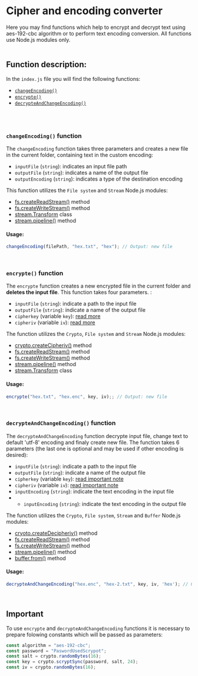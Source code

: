 # Cipher and encoding converter

Here you may find functions which help to encrypt and decrypt text using aes-192-cbc algorithm or to perform text encoding conversion.
All functions use Node.js modules only.
<br>
<br>

## Function description:
In the `index.js` file you will find the following functions:

- [`changeEncoding()`](#changeEncoding)
- [`encrypte()`](#encrypte)
- [`decrypteAndChangeEncoding()`](#decrypte)
<br>
<br>

### **`changeEncoding()` function**
The `changeEncoding` <a id="changeEncoding"></a> function takes three parameters and creates a new file in the current folder, containing text in the custom encoding:
- `inputFile` (`string`): indicates an input file path
- `outputFile` (`string`): indicates a name of the output file
- `outputEncoding` (`string`): indicates a type of the destination encoding
  
This function utilizes the `File system` and `Stream` Node.js modules:
- [fs.createReadStream()](https://nodejs.org/docs/latest-v19.x/api/fs.html#fscreatereadstreampath-options) method
- [fs.createWriteStream()](https://nodejs.org/docs/latest-v19.x/api/fs.html#fscreatewritestreampath-options) method
- [stream.Transform](https://nodejs.org/docs/latest-v19.x/api/stream.html#new-streamtransformoptions) class
- [stream.pipeline()](https://nodejs.org/docs/latest-v19.x/api/stream.html#streampipelinesource-transforms-destination-options) method
  
#### Usage:
```javascript
changeEncoding(filePath, "hex.txt", "hex"); // Output: new file
```
<br>

### **`encrypte()` function**
The `encrypte` <a id="encrypte"></a> function creates a new encrypted file in the current folder and **deletes the input file**. This function takes four parameters. :
- `inputFile` (`string`): indicate a path to the input file
- `outputFile` (`string`): indicate a name of the output file
- `cipherkey` (variable `key`): [read more](#constants)
- `cipheriv` (variable `iv`): [read more](#constants)

The  function utilizes the `Crypto`, `File system` and `Stream` Node.js modules:
- [crypto.createCipheriv()](https://nodejs.org/api/crypto.html#cryptocreatecipherivalgorithm-key-iv-options) method
- [fs.createReadStream()](https://nodejs.org/docs/latest-v19.x/api/fs.html#fscreatereadstreampath-options) method
- [fs.createWriteStream()](https://nodejs.org/docs/latest-v19.x/api/fs.html#fscreatewritestreampath-options) method
- [stream.pipeline()](https://nodejs.org/docs/latest-v19.x/api/stream.html#streampipelinesource-transforms-destination-options) method
- [stream.Transform](https://nodejs.org/docs/latest-v19.x/api/stream.html#new-streamtransformoptions) class

#### Usage:
```javascript
encrypte("hex.txt", "hex.enc", key, iv);; // Output: new file
```
<br>

### **`decrypteAndChangeEncoding()` function**
The `decrypteAndChangeEncoding` <a id="decrypte"></a> function decrypte input file, change text to default 'utf-8' encoding and finaly create new file. The function takes 6 parameters (the last one is optional and may be used if other encoding is desired):
- `inputFile` (`string`): indicate a path to the input file
- `outputFile` (`string`): indicate a name of the output file
- `cipherkey` (variable `key`): [read important note](#important)
- `cipheriv` (variable `iv`): [read important note](#important)
- `inputEncoding` (`string`): indicate the text encoding in the input file
- - `inputEncoding` (`string`): indicate the text encoding in the output file

The function utilizes the `Crypto`, `File system`,  `Stream` and `Buffer` Node.js modules:
- [cryoto.createDecipheriv()](https://nodejs.org/api/crypto.html#cryptocreatedecipherivalgorithm-key-iv-options) method
- [fs.createReadStream()](https://nodejs.org/docs/latest-v19.x/api/fs.html#fscreatereadstreampath-options) method
- [fs.createWriteStream()](https://nodejs.org/docs/latest-v19.x/api/fs.html#fscreatewritestreampath-options) method
- [stream.pipeline()](https://nodejs.org/docs/latest-v19.x/api/stream.html#streampipelinesource-transforms-destination-options) method
- [buffer.from()](https://nodejs.org/docs/latest-v19.x/api/buffer.html#static-method-bufferfrombuffer) method

#### Usage:
```javascript
decrypteAndChangeEncoding("hex.enc", "hex-2.txt", key, iv, 'hex'); // Output: new file
```
<br>

## **Important**
To use `encrypte` and `decrypteAndChangeEncoding` functions it is necessary to prepare folowing constants which will be passed as parameters:
```javascript
const algorithm = "aes-192-cbc";
const password = "PaswordUsedScrypot";
const salt = crypto.randomBytes(16);
const key = crypto.scryptSync(password, salt, 24);
const iv = crypto.randomBytes(16);
```
